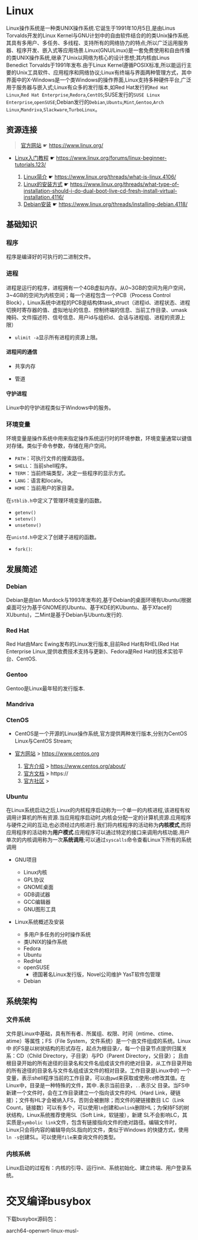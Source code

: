 # Linux

Linux操作系统是一种类UNIX操作系统.它诞生于1991年10月5日,是由Linus Torvalds开发的Linux Kernel与GNU计划中的自由软件结合的的类Unix操作系统.其具有多用户、多任务、多线程、支持所有的网络协力的特点;所以广泛运用服务器、程序开发、嵌入式等应用场景.Linux(GNU/Linux)是一套免费使用和自由传播的类UNIX操作系统,继承了Unix以网络为核心的设计思想;其内核由Linus Benedict Torvalds于1991年发布.由于Linux Kernel遵循POSIX标准,所以能运行主要的Unix工具软件、应用程序和网络协议;Linux有终端与界面两种管理方式，其中界面中的X-Windows是一个类Windows的操作界面,Linux支持多种硬件平台,广泛用于服务器与嵌入式;Linux有众多的发行版本,如Red Hat发行的`Red Hat Linux`,`Red Hat Enterprise`,`Redora`,`CentOS`;SUSE发行的`SUSE Linux Enterprise`,`openSUSE`;Debian发行的`Debian`,`Ubuntu`,`Mint`,`Gentoo`,`Arch Linux`,`Mandriva`,`Slackware`,`TurboLinux`。

## 资源连接

> [官方网站](https://www.linux.org/) ☛ <https://www.linux.org/>

* [Linux入门教程](https://www.linux.org/forums/linux-beginner-tutorials.123/) ☛ <https://www.linux.org/forums/linux-beginner-tutorials.123/>

  1. [Linux简介](https://www.linux.org/threads/what-is-linux.4106/) ☛ <https://www.linux.org/threads/what-is-linux.4106/>
  2. [Linux的安装方式](https://www.linux.org/threads/what-type-of-installation-should-i-do-dual-boot-live-cd-fresh-install-virtual-installation.4116/) ☛ <https://www.linux.org/threads/what-type-of-installation-should-i-do-dual-boot-live-cd-fresh-install-virtual-installation.4116/>
  3. [Debian安装](https://www.linux.org/threads/installing-debian.4118/) ☛ <https://www.linux.org/threads/installing-debian.4118/>

## 基础知识

### 程序

程序是编译好的可执行的二进制文件。

### 进程

进程是运行的程序，进程拥有一个4GB虚拟内存。从0~3GB的空间为用户空间，3~4GB的空间为内核空间；每一个进程包含一个PCB（Process Control Block），Linux系统中进程的PCB是结构体task_struct（进程id、进程状态、进程切换时寄存器的值、虚拟地址的信息、控制终端的信息、当前工作目录、umask掩码、文件描述符、信号信息、用户id与组织id、会话与进程组、进程的资源上限）

* `ulimit -a`显示所有进程的资源上限。

#### 进程间的通信

* 共享内存

* 管道

#### 守护进程

Linux中的守护进程类似于Windows中的服务。

### 环境变量

环境变量是操作系统中用来指定操作系统运行时的环境参数，环境变量通常以键值对存储。类似于命令参数，存储在用户空间。

* `PATH`：可执行文件的搜索路径。
* `SHELL`：当前shell程序。
* `TERM`：当前终端类型，决定一些程序的显示方式。
* `LANG`：语言和locale。
* `HOME`：当前用户的家目录。

在`stblib.h`中定义了管理环境变量的函数。

* `getenv()`
* `setenv()`
* `unsetenv()`

在`unistd.h`中定义了创建子进程的函数。

* `fork()`:

## 发展简述

### Debian

Debian是由Ian Murdock与1993年发布的,基于Debian的桌面环境有Ubuntu(根据桌面可分为基于GNOME的Ubuntu、基于KDE的KUbuntu、基于Xface的XUbuntu)，二Mint是基于Debian与Ubuntu发行的.

### Red Hat

Red Hat由Marc Ewing发布的Linux发行版本,目前Red Hat有RHEL(Red Hat Enterprise Linux,提供收费技术支持与更新)、Fedora是Red Hat的技术实验平台、CentOS.

### Gentoo

Gentoo是Linux最年轻的发行版本.

### Mandriva

### CtenOS

* CentOS是一个开源的Linux操作系统,官方提供两种发行版本,分别为CentOS Linux与CentOS Stream;

* [官方网站](https://www.centos.org/) > https://www.centos.org
  1. [官方介绍](https://www.centos.org/about/) > https://www.centos.org/about/
  2. [官方文档](https://) > https://
  3. [官方社区]() > 

### Ubuntu

在Linux系统启动之后,Linux的内核程序启动称为一个单一的内核进程,该进程有权调用计算机的所有资源.当应用程序启动时,内核会分配一定的计算机资源.应用程序与硬件之间的互动,也必须经过内核进行.我们将内核程序的活动称为**内核模式**,而将应用程序的活动称为**用户模式**.应用程序可以通过特定的接口来调用内核功能.用户单次的内核调用称为一次**系统调用**;可以通过`syscalls`命令查看Linux下所有的系统调用

* GNU项目

  * Linux内核
  * GPL协议
  * GNOME桌面
  * GDB调试器
  * GCC编辑器
  * GNU图形工具

* Linux系统概述及安装

  * 多用户多任务的分时操作系统
  * 类UNIX的操作系统
  * Fedora
  * Ubuntu
  * RedHat
  * openSUSE
    * 德国著名Linux发行版，Novel公司维护 YasT软件包管理
  * Debian

## 系统架构

### 文件系统

文件是Linux中基础，具有所有者、所属组、权限、时间（mtime、ctime、atime）等属性；FS（File System，文件系统）是一个由文件组成的系统。Linux中
的FS是以树状结构的形式存在，起点为根目录`/`，每一个目录节点提供归属关系：CD（Child Directory，子目录）与PD（Parent Directory，父目录）；
且由根目录开始的所有途径的目录名和文件名组成该文件的绝对目录，从工作目录开始的所有途径的目录名与文件名组成该文件的相对目录。工作目录是Linux中的
一个变量，表示shell程序当前的工作目录，可以由`pwd`来获取或使用`cd`修改其值。在Linux中，目录是一种特殊的文件，其中`.`表示当前目录，`..`表示父
目录。当FS中新建一个文件时，会在工作目录建立一个指向该文件的HL（Hard Link，硬链接）；文件有HL才会被纳入FS，否则会被删除；而文件的硬链接数目
LC（Link Count，链接数）可以有多个，可以使用`ln`创建和`unlink`删除HL；为保持FS的树状结构，Linux系统推荐使用SL（Soft Link，软链接），新建
SL不会影响LC，其实质是`symbolic link`文件，包含有链接指向文件的绝对路径。编辑文件时，Linux只会将内容的编辑导向SL指向的文件，类似于Windows
的快捷方式，使用`ln -s`创建SL。可以使用`file`来查询文件的类型。

### 内核系统

Linux启动的过程有：内核的引导、运行init、系统初始化、建立终端、用户登录系统。


# 交叉编译busybox

下载busybox源码包：




aarch64-openwrt-linux-musl-